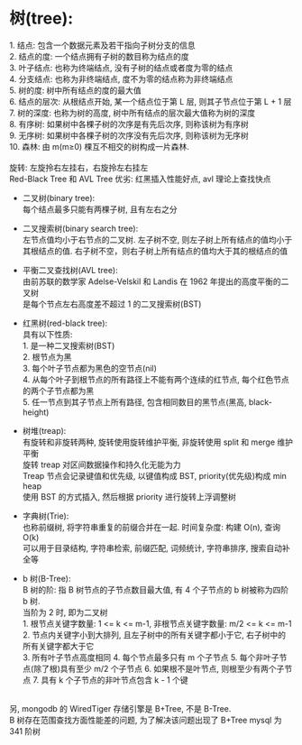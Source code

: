 # 树(tree):  
1\. 结点: 包含一个数据元素及若干指向子树分支的信息  
2\. 结点的度: 一个结点拥有子树的数目称为结点的度  
3\. 叶子结点: 也称为终端结点, 没有子树的结点或者度为零的结点  
4\. 分支结点: 也称为非终端结点, 度不为零的结点称为非终端结点  
5\. 树的度: 树中所有结点的度的最大值  
6\. 结点的层次: 从根结点开始, 某一个结点位于第 L 层, 则其子节点位于第 L + 1 层  
7\. 树的深度: 也称为树的高度, 树中所有结点的层次最大值称为树的深度  
8\. 有序树: 如果树中各棵子树的次序是有先后次序, 则称该树为有序树  
9\. 无序树: 如果树中各棵子树的次序没有先后次序, 则称该树为无序树  
10\. 森林: 由 m(m≥0) 棵互不相交的树构成一片森林.   
<br />
旋转: 左旋拎右左挂右，右旋拎左右挂左  
Red-Black Tree 和 AVL Tree 优劣: 红黑插入性能好点, avl 理论上查找快点  

- 二叉树(binary tree):  
每个结点最多只能有两棵子树, 且有左右之分  

- 二叉搜索树(binary search tree):  
左节点值均小于右节点的二叉树. 左子树不空, 则左子树上所有结点的值均小于其根结点的值. 右子树不空，则右子树上所有结点的值均大于其的根结点的值  

- 平衡二叉查找树(AVL tree):  
由前苏联的数学家 Adelse-Velskil 和 Landis 在 1962 年提出的高度平衡的二叉树  
是每个节点左右高度差不超过 1 的二叉搜索树(BST)  

- 红黑树(red-black tree):  
具有以下性质:  
1\. 是一种二叉搜索树(BST)  
2\. 根节点为黑  
3\. 每个叶子节点都为黑色的空节点(nil)  
4\. 从每个叶子到根节点的所有路径上不能有两个连续的红节点, 每个红色节点的两个子节点都为黑  
5\. 任一节点到其子节点上所有路径, 包含相同数目的黑节点(黑高, black-height)  

- 树堆(treap):  
有旋转和非旋转两种, 旋转使用旋转维护平衡, 非旋转使用 split 和 merge 维护平衡  
旋转 treap 对区间数据操作和持久化无能为力  
Treap 节点会记录键值和优先级, 以键值构成 BST, priority(优先级)构成 min heap  
使用 BST 的方式插入, 然后根据 priority 进行旋转上浮调整树  

- 字典树(Trie):  
也称前缀树, 将字符串重复的前缀合并在一起. 时间复杂度: 构建 O(n), 查询 O(k)  
可以用于目录结构, 字符串检索, 前缀匹配, 词频统计, 字符串排序, 搜索自动补全等  

- b 树(B-Tree):  
B 树的阶: 指 B 树节点的子节点数目最大值, 有 4 个子节点的 b 树被称为四阶 b 树.  
当阶为 2 时, 即为二叉树  
1\. 根节点关键字数量: 1 <= k <= m-1, 非根节点关键字数量: m/2 <= k <= m-1  
2\. 节点内关键字小到大排列, 且左子树中的所有关键字都小于它, 右子树中的所有关键字都大于它  
3\. 所有叶子节点高度相同
4\. 每个节点最多只有 m 个子节点
5\. 每个非叶子节点(除了根)具有至少 m/2 个子节点
6\. 如果根不是叶节点, 则根至少有两个子节点
7\. 具有 k 个子节点的非叶节点包含 k - 1 个键
<br />
另, mongodb 的 WiredTiger 存储引擎是 B+Tree, 不是 B-Tree.   
<br />
B 树存在范围查找方面性能差的问题, 为了解决该问题出现了 B+Tree  
mysql 为 341 阶树  
